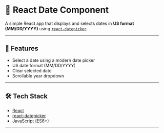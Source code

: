 # 📅 React Date Component

A simple React app that displays and selects dates in **US format (MM/DD/YYYY)** using [`react-datepicker`](https://www.npmjs.com/package/react-datepicker).

---

## 🚀 Features
- Select a date using a modern date picker  
- US date format (MM/DD/YYYY)  
- Clear selected date  
- Scrollable year dropdown  

---

## 🛠️ Tech Stack
- [React](https://react.dev/)  
- [react-datepicker](https://www.npmjs.com/package/react-datepicker)  
- JavaScript (ES6+)  

---
